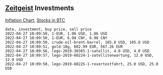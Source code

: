 ## [Zeitgeist](index.html) Investments

[Inflation Chart](https://inflationchart.com),
[Stocks in BTC](https://stonksinbtc.xyz/)

```
date, investment, buy price, sell price
2022-04-27 10:09:50, 1-EUR, 1.06 USD, 1.06 USD
2022-04-27 10:09:50, 1-EUR, 6.98 CNY, 6.98 CNY
2022-04-27 10:09:50, crude-oil-brent-barrel, 105.8 USD, 105.8 USD
2022-04-27 10:09:51, gold-10g, 602.99 EUR, 567.26 EUR
2022-04-27 10:09:56, lego-2019-30365-1-satellit, 4.0 USD, 4.0 USD
2022-04-27 10:09:57, lego-2019-60224-1-satellitenwartung, 12.0 USD, 12.0 USD
2022-04-27 10:09:58, lego-2019-60225-1-rovertestfahrt, 25.0 USD, 25.0 USD
```
